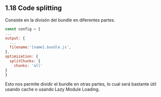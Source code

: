## 1.18 Code splitting

Consiste en la divisón del bundle en diferentes partes.

``` javascript
const config = {
...
output: {
  ...
  filename:'[name].bundle.js',
},
optimization: {
  splitChunks: {
    chunks: 'all'
}
}
```

Esto nos permite dividir el bundle en otras partes, lo cual será
bastante útil usando cache o usando Lazy Module Loading.

